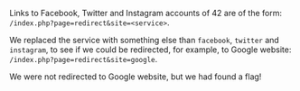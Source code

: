Links to Facebook, Twitter and Instagram accounts of 42 are of the form: `/index.php?page=redirect&site=<service>`.

We replaced the service with something else than `facebook`, `twitter` and `instagram`, to see if we could be redirected, for example, to Google website: `/index.php?page=redirect&site=google`.

We were not redirected to Google website, but we had found a flag!

